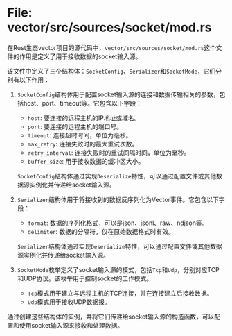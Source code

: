 # File: vector/src/sources/socket/mod.rs

在Rust生态vector项目的源代码中，`vector/src/sources/socket/mod.rs`这个文件的作用是定义了用于接收数据的socket输入源。

该文件中定义了三个结构体：`SocketConfig`、`Serializer`和`SocketMode`，它们分别有以下作用：

1. `SocketConfig`结构体用于配置socket输入源的连接和数据传输相关的参数，包括host、port、timeout等。它包含以下字段：
   - `host`: 要连接的远程主机的IP地址或域名。
   - `port`: 要连接的远程主机的端口号。
   - `timeout`: 连接超时时间，单位为毫秒。
   - `max_retry`: 连接失败时的最大重试次数。
   - `retry_interval`: 连接失败时的重试间隔时间，单位为毫秒。
   - `buffer_size`: 用于接收数据的缓冲区大小。

   `SocketConfig`结构体通过实现`Deserialize`特性，可以通过配置文件或其他数据源实例化并传递给socket输入源。

2. `Serializer`结构体用于将接收到的数据反序列化为Vector事件。它包含以下字段：
   - `format`: 数据的序列化格式，可以是json、jsonl、raw、ndjson等。
   - `delimiter`: 数据的分隔符，仅在原始数据格式时有效。

   `Serializer`结构体通过实现`Deserialize`特性，可以通过配置文件或其他数据源实例化并传递给socket输入源。

3. `SocketMode`枚举定义了socket输入源的模式，包括`Tcp`和`Udp`，分别对应TCP和UDP协议。该枚举用于控制socket的工作模式。

   - `Tcp`模式用于建立与远程主机的TCP连接，并在连接建立后接收数据。
   - `Udp`模式用于接收UDP数据报。

通过创建这些结构体的实例，并将它们传递给socket输入源的构造函数，可以配置和使用socket输入源来接收和处理数据。


